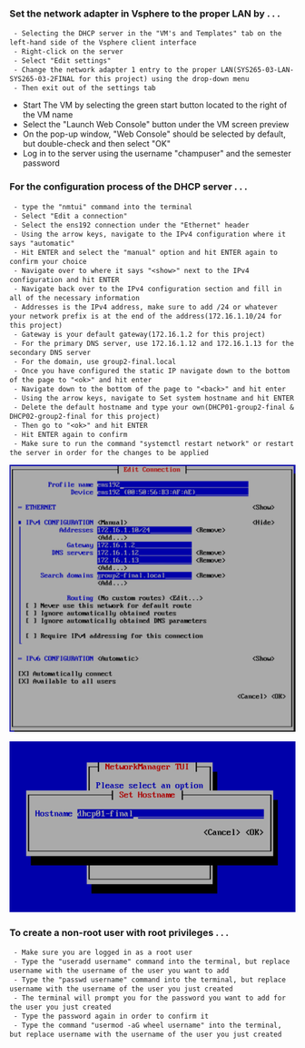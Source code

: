 ### Set the network adapter in Vsphere to the proper LAN by . . .
     - Selecting the DHCP server in the "VM's and Templates" tab on the left-hand side of the Vsphere client interface
     - Right-click on the server
     - Select "Edit settings"
     - Change the network adapter 1 entry to the proper LAN(SYS265-03-LAN-SYS265-03-2FINAL for this project) using the drop-down menu
     - Then exit out of the settings tab

- Start The VM by selecting the green start button located to the right of the VM name
- Select the "Launch Web Console" button under the VM screen preview
- On the pop-up window, "Web Console" should be selected by default, but double-check and then select "OK"
- Log in to the server using the username "champuser" and the semester password

### For the configuration process of the DHCP server . . .
     - type the "nmtui" command into the terminal
     - Select "Edit a connection"
     - Select the ens192 connection under the "Ethernet" header
     - Using the arrow keys, navigate to the IPv4 configuration where it says "automatic"
     - Hit ENTER and select the "manual" option and hit ENTER again to confirm your choice
     - Navigate over to where it says "<show>" next to the IPv4 configuration and hit ENTER
     - Navigate back over to the IPv4 configuration section and fill in all of the necessary information
     - Addresses is the IPv4 address, make sure to add /24 or whatever your network prefix is at the end of the address(172.16.1.10/24 for this project)
     - Gateway is your default gateway(172.16.1.2 for this project)
     - For the primary DNS server, use 172.16.1.12 and 172.16.1.13 for the secondary DNS server
     - For the domain, use group2-final.local
     - Once you have configured the static IP navigate down to the bottom of the page to "<ok>" and hit enter
     - Navigate down to the bottom of the page to "<back>" and hit enter
     - Using the arrow keys, navigate to Set system hostname and hit ENTER
     - Delete the default hostname and type your own(DHCP01-group2-final & DHCP02-group2-final for this project)
     - Then go to "<ok>" and hit ENTER
     - Hit ENTER again to confirm
     - Make sure to run the command "systemctl restart network" or restart the server in order for the changes to be applied

![](https://github.com/CameronAuler/Group2-Final-Project/blob/2890aff826e32c77dd64a0d043109e2476ec0ce2/system-configuration/mgmt2/dhcp%20nmtui%20net%20config.PNG)

![](https://github.com/CameronAuler/Group2-Final-Project/blob/2890aff826e32c77dd64a0d043109e2476ec0ce2/system-configuration/mgmt2/dhcp%20nmtui%20hostname%20config.PNG)

### To create a non-root user with root privileges . . .
     - Make sure you are logged in as a root user
     - Type the "useradd username" command into the terminal, but replace username with the username of the user you want to add
     - Type the "passwd username" command into the terminal, but replace username with the username of the user you just created
     - The terminal will prompt you for the password you want to add for the user you just created
     - Type the password again in order to confirm it
     - Type the command "usermod -aG wheel username" into the terminal, but replace username with the username of the user you just created